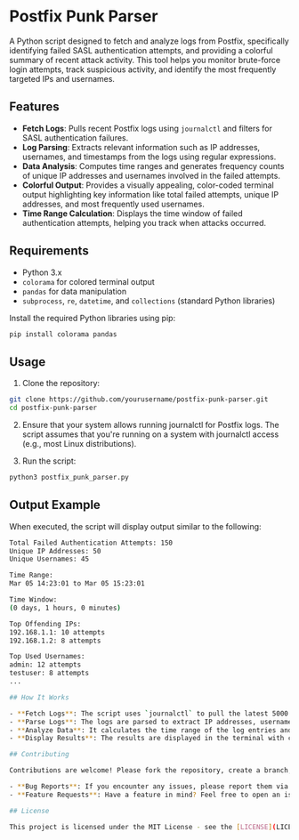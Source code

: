 # Postfix Punk Parser

A Python script designed to fetch and analyze logs from Postfix, specifically identifying failed SASL authentication attempts, and providing a colorful summary of recent attack activity. This tool helps you monitor brute-force login attempts, track suspicious activity, and identify the most frequently targeted IPs and usernames.

## Features

- **Fetch Logs**: Pulls recent Postfix logs using `journalctl` and filters for SASL authentication failures.
- **Log Parsing**: Extracts relevant information such as IP addresses, usernames, and timestamps from the logs using regular expressions.
- **Data Analysis**: Computes time ranges and generates frequency counts of unique IP addresses and usernames involved in the failed attempts.
- **Colorful Output**: Provides a visually appealing, color-coded terminal output highlighting key information like total failed attempts, unique IP addresses, and most frequently used usernames.
- **Time Range Calculation**: Displays the time window of failed authentication attempts, helping you track when attacks occurred.

## Requirements

- Python 3.x
- `colorama` for colored terminal output
- `pandas` for data manipulation
- `subprocess`, `re`, `datetime`, and `collections` (standard Python libraries)

Install the required Python libraries using pip:

```bash
pip install colorama pandas
```

## Usage

1. Clone the repository:

```bash
git clone https://github.com/yourusername/postfix-punk-parser.git
cd postfix-punk-parser
```

2. Ensure that your system allows running journalctl for Postfix logs. The script assumes that you're running on a system with journalctl access (e.g., most Linux distributions).

3. Run the script:

```bash
python3 postfix_punk_parser.py
```

## Output Example

When executed, the script will display output similar to the following:

```bash
Total Failed Authentication Attempts: 150
Unique IP Addresses: 50
Unique Usernames: 45

Time Range: 
Mar 05 14:23:01 to Mar 05 15:23:01

Time Window:
(0 days, 1 hours, 0 minutes)

Top Offending IPs:
192.168.1.1: 10 attempts
192.168.1.2: 8 attempts

Top Used Usernames:
admin: 12 attempts
testuser: 8 attempts
...

## How It Works

- **Fetch Logs**: The script uses `journalctl` to pull the latest 5000 lines from Postfix logs, filtering for the term `SASL LOGIN authentication failed`.
- **Parse Logs**: The logs are parsed to extract IP addresses, usernames, and timestamps using regular expressions.
- **Analyze Data**: It calculates the time range of the log entries and generates a frequency count for IP addresses and usernames.
- **Display Results**: The results are displayed in the terminal with color-coded outputs using `colorama` to enhance readability.

## Contributing

Contributions are welcome! Please fork the repository, create a branch, and submit a pull request with your changes.

- **Bug Reports**: If you encounter any issues, please report them via GitHub Issues.
- **Feature Requests**: Have a feature in mind? Feel free to open an issue with your suggestion.

## License

This project is licensed under the MIT License - see the [LICENSE](LICENSE) file for details.
